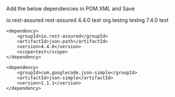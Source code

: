 Add the below dependencies in POM.XML and Save

io.rest-assured rest-assured 4.4.0 test
	<dependency>
		<groupId>org.testng</groupId>
		<artifactId>testng</artifactId>
		<version>7.4.0</version>
		<scope>test</scope>
	</dependency>


	<dependency>
		<groupId>io.rest-assured</groupId>
		<artifactId>json-path</artifactId>
		<version>4.4.0</version>
		<scope>test</scope>
	</dependency>

	<dependency>
		<groupId>com.googlecode.json-simple</groupId>
		<artifactId>json-simple</artifactId>
		<version>1.1.1</version>
	</dependency>

</dependencies>
